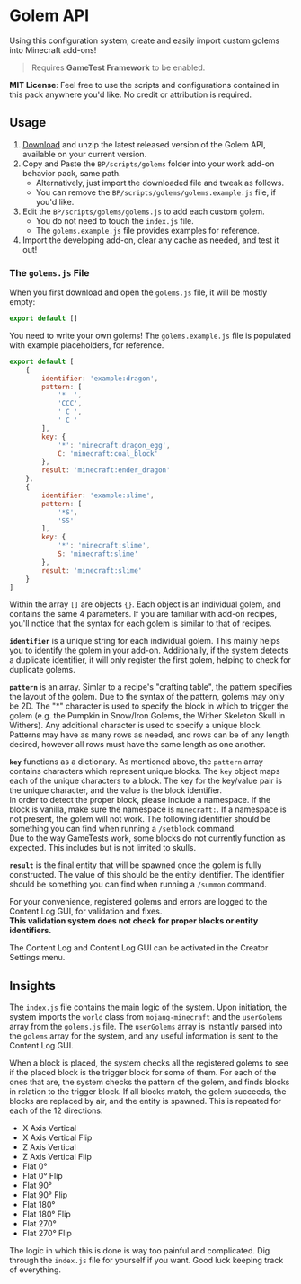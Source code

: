 # Golem API
Using this configuration system, create and easily import custom golems into Minecraft add-ons!

> Requires **GameTest Framework** to be enabled.

**MIT License**: Feel free to use the scripts and configurations contained in this pack anywhere you'd like. No credit or attribution is required.

## Usage
1. [Download](https://github.com/cda94581/expert-spoon/releases/tag/add-ons.golem-api) and unzip the latest released version of the Golem API, available on your current version.
2. Copy and Paste the `BP/scripts/golems` folder into your work add-on behavior pack, same path.
	- Alternatively, just import the downloaded file and tweak as follows.
	- You can remove the `BP/scripts/golems/golems.example.js` file, if you'd like.
3. Edit the `BP/scripts/golems/golems.js` to add each custom golem.
	- You do not need to touch the `index.js` file.
	- The `golems.example.js` file provides examples for reference.
4. Import the developing add-on, clear any cache as needed, and test it out!

### The `golems.js` File
When you first download and open the `golems.js` file, it will be mostly empty:

```js
export default []
```

You need to write your own golems! The `golems.example.js` file is populated with example placeholders, for reference.

```js
export default [
	{
		identifier: 'example:dragon',
		pattern: [
			'*  ',
			'CCC',
			' C ',
			' C '
		],
		key: {
			'*': 'minecraft:dragon_egg',
			C: 'minecraft:coal_block'
		},
		result: 'minecraft:ender_dragon'
	},
	{
		identifier: 'example:slime',
		pattern: [
			'*S',
			'SS'
		],
		key: {
			'*': 'minecraft:slime',
			S: 'minecraft:slime'
		},
		result: 'minecraft:slime'
	}
]
```

Within the array `[]` are objects `{}`. Each object is an individual golem, and contains the same 4 parameters. If you are familiar with add-on recipes, you'll notice that the syntax for each golem is similar to that of recipes.

**`identifier`** is a unique string for each individual golem. This mainly helps you to identify the golem in your add-on. Additionally, if the system detects a duplicate identifier, it will only register the first golem, helping to check for duplicate golems.

**`pattern`** is an array. Simlar to a recipe's "crafting table", the pattern specifies the layout of the golem. Due to the syntax of the pattern, golems may only be 2D. The "*" character is used to specify the block in which to trigger the golem (e.g. the Pumpkin in Snow/Iron Golems, the Wither Skeleton Skull in Withers). Any additional character is used to specify a unique block.  
Patterns may have as many rows as needed, and rows can be of any length desired, however all rows must have the same length as one another.

**`key`** functions as a dictionary. As mentioned above, the `pattern` array contains characters which represent unique blocks. The `key` object maps each of the unique characters to a block. The key for the key/value pair is the unique character, and the value is the block identifier.    
In order to detect the proper block, please include a namespace. If the block is vanilla, make sure the namespace is `minecraft:`. If a namespace is not present, the golem will not work. The following identifier should be something you can find when running a `/setblock` command.  
Due to the way GameTests work, some blocks do not currently function as expected. This includes but is not limited to skulls.

**`result`** is the final entity that will be spawned once the golem is fully constructed. The value of this should be the entity identifier. The identifier should be something you can find when running a `/summon` command.

For your convenience, registered golems and errors are logged to the Content Log GUI, for validation and fixes.  
**This validation system does not check for proper blocks or entity identifiers.**

The Content Log and Content Log GUI can be activated in the Creator Settings menu.

## Insights
The `index.js` file contains the main logic of the system. Upon initiation, the system imports the `world` class from `mojang-minecraft` and the `userGolems` array from the `golems.js` file. The `userGolems` array is instantly parsed into the `golems` array for the system, and any useful information is sent to the Content Log GUI.

When a block is placed, the system checks all the registered golems to see if the placed block is the trigger block for some of them. For each of the ones that are, the system checks the pattern of the golem, and finds blocks in relation to the trigger block. If all blocks match, the golem succeeds, the blocks are replaced by air, and the entity is spawned. This is repeated for each of the 12 directions:
- X Axis Vertical
- X Axis Vertical Flip
- Z Axis Vertical
- Z Axis Vertical Flip
- Flat 0°
- Flat 0° Flip
- Flat 90°
- Flat 90° Flip
- Flat 180°
- Flat 180° Flip
- Flat 270°
- Flat 270° Flip

The logic in which this is done is way too painful and complicated. Dig through the `index.js` file for yourself if you want. Good luck keeping track of everything.